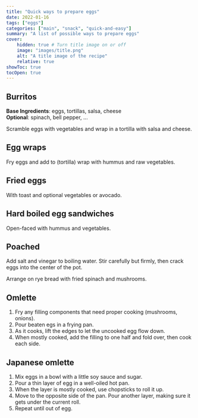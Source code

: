 ```yaml
---
title: "Quick ways to prepare eggs"
date: 2022-01-16
tags: ["eggs"]
categories: ["main", "snack", "quick-and-easy"]
summary: "A list of possible ways to prepare eggs"
cover:
    hidden: true # Turn title image on or off
    image: "images/title.png"
    alt: "A title image of the recipe"
    relative: true
showToc: true
tocOpen: true
---
```


## Burritos
**Base Ingredients**: eggs, tortillas, salsa, cheese \
**Optional**: spinach, bell pepper, ...

Scramble eggs with vegetables and wrap in a tortilla with salsa and cheese.

## Egg wraps
Fry eggs and add to (tortilla) wrap with hummus and raw vegetables.

## Fried eggs
With toast and optional vegetables or avocado.

## Hard boiled egg sandwiches
Open-faced with hummus and vegetables.

## Poached
Add salt and vinegar to boiling water. Stir carefully but firmly,
then crack eggs into the center of the pot.

Arrange on rye bread with fried spinach and mushrooms.

## Omlette
1. Fry any filling components that need proper cooking (mushrooms, onions).
1. Pour beaten egs in a frying pan.
1. As it cooks, lift the edges to let the uncooked egg flow down.
1. When mostly cooked, add the filling to one half and fold over,
  then cook each side.

## Japanese omlette
1. Mix eggs in a bowl with a little soy sauce and sugar.
1. Pour a thin layer of egg in a well-oiled hot pan.
1. When the layer is mostly cooked, use chopsticks to roll it up.
1. Move to the opposite side of the pan. Pour another layer,
  making sure it gets under the current roll.
1. Repeat until out of egg.
